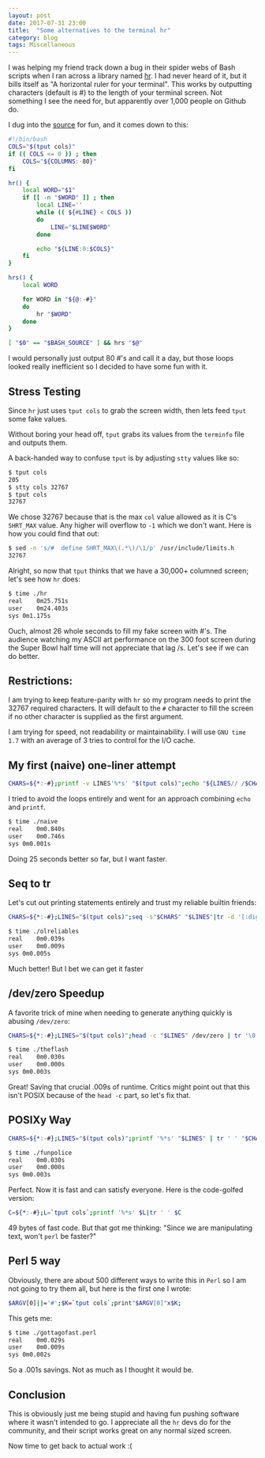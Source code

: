 ```yaml
---
layout: post
date: 2017-07-31 23:00
title:  "Some alternatives to the terminal hr"
category: blog
tags: Miscellaneous
---
```

I was helping my friend track down a bug in their spider webs of Bash scripts when I ran across a library named [hr](https://github.com/LuRsT/hr). I had never heard of it, but it bills itself as  "A horizontal ruler for your terminal". This works by outputting characters (default is #) to the length of your terminal screen. Not something I see the need for, but apparently over 1,000 people on Github do.

I dug into the [source](https://github.com/LuRsT/hr/blob/master/hr) for fun, and it comes down to this:

```bash
#!/bin/bash
COLS="$(tput cols)"
if (( COLS <= 0 )) ; then
    COLS="${COLUMNS:-80}"
fi

hr() {
    local WORD="$1"
    if [[ -n "$WORD" ]] ; then
        local LINE=''
        while (( ${#LINE} < COLS ))
        do
            LINE="$LINE$WORD"
        done

        echo "${LINE:0:$COLS}"
    fi
}

hrs() {
    local WORD

    for WORD in "${@:-#}"
    do
        hr "$WORD"
    done
}

[ "$0" == "$BASH_SOURCE" ] && hrs "$@"
```

I would personally just output 80 #'s and call it a day, but those loops looked really inefficient so I decided to have some fun with it. 

Stress Testing
-------------------
Since `hr` just uses `tput cols` to grab the screen width, then lets feed `tput` some fake values. 

Without boring your head off, `tput` grabs its values from the `terminfo` file and outputs them. 

A back-handed way to confuse `tput` is by adjusting `stty` values like so:

```bash
$ tput cols
205
$ stty cols 32767
$ tput cols
32767
```
We chose 32767 because that is the max `col` value allowed as it is C's `SHRT_MAX` value.  Any higher will overflow to `-1` which we don't want. Here is how you could find that out:

```bash
$ sed -n 's/#  define SHRT_MAX\(.*\)/\1/p' /usr/include/limits.h
32767
```
Alright, so now that `tput` thinks that we have a 30,000+ columned screen; let's see how `hr` does:

```bash
$ time ./hr
real	0m25.751s
user	0m24.403s
sys	0m1.175s
```
Ouch, almost 26 whole seconds to fill my fake screen with #'s. The audience watching my ASCII art performance on the 300 foot screen during the Super Bowl half time will not appreciate that lag /s. Let's see if we can do better.

Restrictions:
-----------------
I am trying to keep feature-parity with `hr` so my program needs to print the 32767 required characters. It will default to the `#` character to fill the screen if no other character is supplied as the first argument. 

I am trying for speed, not readability or maintainability. I will use `GNU time 1.7` with an average of 3 tries to control for the I/O cache. 

My first (naive) one-liner attempt
---------------------------------
```bash
CHARS=${*:-#};printf -v LINES'%*s' "$(tput cols)";echo "${LINES// /$CHARS}"
```
I tried to avoid the loops entirely and went for an approach combining `echo` and `printf`. 

```bash
$ time ./naive
real	0m0.840s
user	0m0.746s
sys	0m0.001s
```
Doing 25 seconds better so far,  but I want faster.

Seq to tr
------------
Let's cut out printing statements entirely and trust my reliable builtin friends:

```bash
CHARS=${*:-#};LINES="$(tput cols)";seq -s"$CHARS" "$LINES"|tr -d '[:digit:]'
```

```bash
$ time ./olreliables
real	0m0.039s
user	0m0.009s
sys	0m0.005s
```
Much better! But I bet we can get it faster

/dev/zero Speedup
---------------------------
A favorite trick of mine when needing to generate anything quickly is abusing `/dev/zero`:

```bash
CHARS=${*:-#};LINES="$(tput cols)";head -c "$LINES" /dev/zero | tr '\0' "$CHARS"
```

```bash
$ time ./theflash
real	0m0.030s
user	0m0.000s
sys	0m0.003s
```
Great! Saving that crucial .009s of runtime. Critics might point out that this isn't POSIX because of the `head -c` part, so let's fix that. 

POSIXy Way
----------------
```bash
CHARS=${*:-#};LINES="$(tput cols)";printf '%*s' "$LINES" | tr ' ' "$CHARS"
```
```bash
$ time ./funpolice
real	0m0.030s
user	0m0.000s
sys	0m0.003s
```
Perfect. Now it is fast and can satisfy everyone. Here is the code-golfed version:

```bash
C=${*:-#};L=`tput cols`;printf '%*s' $L|tr ' ' $C
```
49 bytes of fast code. But that got me thinking: "Since we are manipulating text, won't `perl` be faster?"

Perl 5 way
--------------
Obviously, there are about 500 different ways to write this in `Perl` so I am not going to try them all, but here is the first one I wrote:

```bash
$ARGV[0]||='#';$K=`tput cols`;print"$ARGV[0]"x$K;
```
This gets me:
```bash
$ time ./gottagofast.perl
real	0m0.029s
user	0m0.009s
sys	0m0.002s
```
So a .001s savings. Not as much as I thought it would be. 

Conclusion
---------------
This is obviously just me being stupid and having fun pushing software where it wasn't intended to go. I appreciate all the `hr` devs do for the community, and their script works great on any normal sized screen. 

Now time to get back to actual work :(